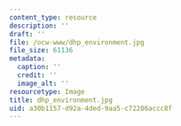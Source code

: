 ```yaml
---
content_type: resource
description: ''
draft: ''
file: /ocw-www/dhp_environment.jpg
file_size: 61136
metadata:
  caption: ''
  credit: ''
  image_alt: ''
resourcetype: Image
title: dhp_environment.jpg
uid: a30b1157-d92a-4ded-9aa5-c72286accc8f
---
```

